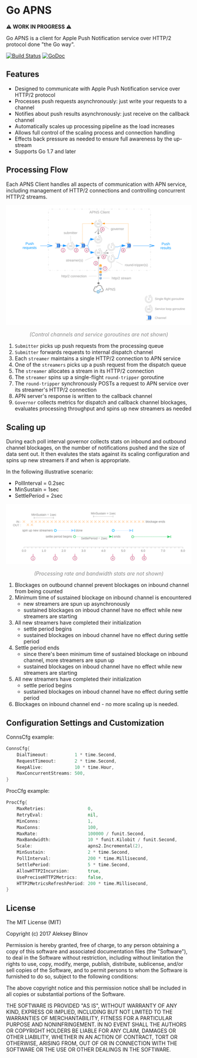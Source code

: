 # Go APNS

:warning: **WORK IN PROGRESS** :warning:

Go APNS is a client for Apple Push Notification service over HTTP/2 protocol done "the Go way".

[![Build Status](https://travis-ci.org/baobabus/go-apns.svg?branch=master)](https://travis-ci.org/baobabus/go-apns)
[![GoDoc](https://godoc.org/github.com/baobabus/go-apns/apns2?status.svg)](https://godoc.org/github.com/baobabus/go-apns/apns2)

## Features

- Designed to communicate with Apple Push Notification service over HTTP/2 protocol
- Processes push requests asynchronously: just write your requests to a channel
- Notifies about push results asynchronously: just receive on the callback channel
- Automatically scales up processing pipeline as the load increases
- Allows full control of the scaling process and connection handling
- Effects back pressure as needed to ensure full awareness by the up-stream 
- Supports Go 1.7 and later

## Processing Flow

Each APNS Client handles all aspects of communication with APN service, including
management of HTTP/2 connections and controlling concurrent HTTP/2 streams.

![Processing Flow Diagram](./doc/flow-phase1.svg)

<p align="center" style="color: #888"><i>(Control channels and service goroutines are not shown)</i></p>

1. `Submitter` picks up push requests from the processing queue
2. `Submitter` forwards requests to internal dispatch channel
3. Each `streamer` maintains a single HTTP/2 connection to APN service
4. One of the `streamers` picks up a push request from the dispatch queue
5. The `streamer` allocates a stream in its HTTP/2 connection
6. The `streamer` spins up a single-flight `round-tripper` goroutine
7. The `round-tripper` synchronously POSTs a request to APN service over
its streamer's HTTP/2 connection
8. APN server's response is written to the callback channel
9. `Governor` collects metrics for dispatch and callback channel blockages,
evaluates processing throughput and spins up new streamers as needed

## Scaling up

During each poll interval governor collects stats on inbound and outbound channel blockages, 
on the number of notifications pushed and the size of data sent out. It then evalutes the stats 
against its scaling configuration and spins up new streamers if and when is appropriate.

In the following illustrative scenario:

- PollInterval = 0.2sec
- MinSustain = 1sec
- SettlePeriod = 2sec

![Scaling sequence](./doc/scale.svg)
<p align="center" style="color: #888"><i>(Processing rate and bandwidth stats are not shown)</i></p>

1. Blockages on outbound channel prevent blockages on inbound channel from being counted
2. Minimum time of sustained blockage on inbound channel is encountered
    - new streamers are spun up asynchronously
    - sustained blockages on inboud channel have no effect while new streamers are starting
3. All new streamers have completed their initialization
    - settle period begins
    - sustained blockages on inboud channel have no effect during settle period
4. Settle period ends
    - since there's been minimum time of sustained blockage on inbound channel, more streamers are spun up
    - sustained blockages on inboud channel have no effect while new streamers are starting
 5. All new streamers have completed their initialization
    - settle period begins
    - sustained blockages on inboud channel have no effect during settle period
 6. Blockages on inbound channel end - no more scaling up is needed.

## Configuration Settings and Customization

ConnsCfg example:

```go
ConnsCfg{
	DialTimeout:          1 * time.Second,
	RequestTimeout:       2 * time.Second,
	KeepAlive:            10 * time.Hour,
	MaxConcurrentStreams: 500,
}
```

ProcCfg example:

```go
ProcCfg{
	MaxRetries:                0,
	RetryEval:                 nil,
	MinConns:                  1,
	MaxConns:                  100,
	MaxRate:                   100000 / funit.Second,
	MaxBandwidth:              10 * funit.Kilobit / funit.Second,
	Scale:                     apns2.Incremental(2),
	MinSustain:                2 * time.Second,
	PollInterval:              200 * time.Millisecond,
	SettlePeriod:              5 * time.Second,
	AllowHTTP2Incursion:       true,
	UsePreciseHTTP2Metrics:    false,
	HTTP2MetricsRefreshPeriod: 200 * time.Millisecond,
}
```

## License

The MIT License (MIT)

Copyright (c) 2017 Aleksey Blinov

Permission is hereby granted, free of charge, to any person obtaining a copy
of this software and associated documentation files (the "Software"), to deal
in the Software without restriction, including without limitation the rights
to use, copy, modify, merge, publish, distribute, sublicense, and/or sell
copies of the Software, and to permit persons to whom the Software is
furnished to do so, subject to the following conditions:

The above copyright notice and this permission notice shall be included in all
copies or substantial portions of the Software.

THE SOFTWARE IS PROVIDED "AS IS", WITHOUT WARRANTY OF ANY KIND, EXPRESS OR
IMPLIED, INCLUDING BUT NOT LIMITED TO THE WARRANTIES OF MERCHANTABILITY,
FITNESS FOR A PARTICULAR PURPOSE AND NONINFRINGEMENT. IN NO EVENT SHALL THE
AUTHORS OR COPYRIGHT HOLDERS BE LIABLE FOR ANY CLAIM, DAMAGES OR OTHER
LIABILITY, WHETHER IN AN ACTION OF CONTRACT, TORT OR OTHERWISE, ARISING FROM,
OUT OF OR IN CONNECTION WITH THE SOFTWARE OR THE USE OR OTHER DEALINGS IN THE
SOFTWARE.
